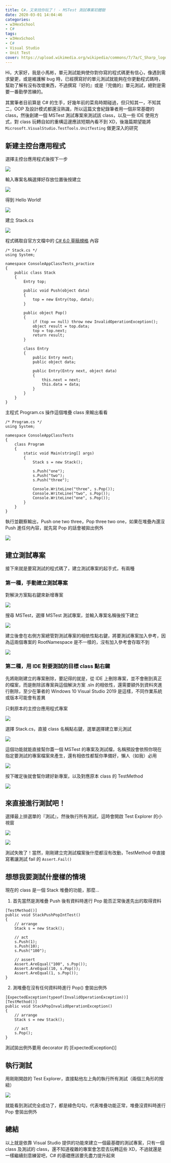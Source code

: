 ```yaml
---
title: C#，又來找你玩了！ - MSTest 測試專案初體驗
date: 2020-03-01 14:04:46
categories:
- w3HexSchool
- C#
tags:
- w3HexSchool
- C#
- Visual Studio
- Unit Test
cover: https://upload.wikimedia.org/wikipedia/commons/7/7a/C_Sharp_logo.svg
---
```


Hi，大家好，我是小馬彬，單元測試能夠使你對你寫的程式碼更有信心，像遇到需求變更，或是維護解 bug 時，已經撰寫好的單元測試就能夠在你更動程式碼時，幫助了解有沒有改壞東西，不過撰寫『好的』或是『完備的』單元測試，絕對是需要一番勤學苦練的。

其實筆者目前算是 C# 的生手，好幾年前的菜鳥時期碰過，但只知其一，不知其二，OOP 及設計模式都還沒熟識，所以這篇文會紀錄筆者用一個非常基礎的 class，然後創建一個 MSTest 測試專案來測試該 class，以及一些 IDE 使用方式，對 class 玩轉自如的重構這邊應該短期內看不到 XD，後幾篇期望能將 `Microsoft.VisualStudio.TestTools.UnitTesting` 做更深入的研究

## 新建主控台應用程式

選擇主控台應用程式後按下一步

![](https://i.imgur.com/o1owz4i.png)

輸入專案名稱選擇好存放位置後按建立

![](https://i.imgur.com/b8n9cdd.png)

得到 Hello World!

![](https://i.imgur.com/dcybXVX.png)

建立 Stack.cs

![](https://i.imgur.com/CrWI8Kj.png)

程式碼取自官方文檔中的 [C# 6.0 草稿規格](https://docs.microsoft.com/zh-tw/dotnet/csharp/language-reference/language-specification/introduction#program-structure) 內容

```csharp=
/* Stack.cs */
using System;

namespace ConsoleAppClassTests_practice
{
    public class Stack
    {
        Entry top;

        public void Push(object data)
        {
            top = new Entry(top, data);
        }

        public object Pop()
        {
            if (top == null) throw new InvalidOperationException();
            object result = top.data;
            top = top.next;
            return result;
        }

        class Entry
        {
            public Entry next;
            public object data;

            public Entry(Entry next, object data)
            {
                this.next = next;
                this.data = data;
            }
        }
    }
}

```

主程式 Program.cs 操作這個堆疊 class 來輸出看看

```csharp=
/* Program.cs */
using System;

namespace ConsoleAppClassTests
{
    class Program
    {
        static void Main(string[] args)
        {
            Stack s = new Stack();

            s.Push("one");
            s.Push("two");
            s.Push("three");

            Console.WriteLine("three", s.Pop());
            Console.WriteLine("two", s.Pop());
            Console.WriteLine("one", s.Pop());
        }
    }
}
```

執行並觀察輸出，Push one two three，Pop three two one，如果在堆疊內還沒 Push 進任何內容，就先寫 Pop 的話會被拋出例外

![](https://i.imgur.com/nmwOKLN.png)

## 建立測試專案

接下來就是要寫測試的程式碼了，建立測試專案的起手式，有兩種

### 第一種，手動建立測試專案

對解決方案點右鍵來新增專案

![](https://i.imgur.com/8b49ShA.png)

搜尋 MSTest，選擇 MSTest 測試專案，並輸入專案名稱後按下建立

![](https://i.imgur.com/eXXYYE1.png)

建立後會在右側方案總管對測試專案的相依性點右鍵，將要測試專案加入參考，因為這兩個專案的 RootNamespace 是不一樣的，沒有加入參考會存取不到

![](https://i.imgur.com/qS7zAnY.gif)

### 第二種，用 IDE 對要測試的目標 class 點右鍵

先將剛剛建立的專案刪除，要記得的就是，從 IDE 上刪除專案，並不會刪到真正的檔案，而是刪除該專案與這個解決方案 .sln 的相依性，還需要額外到資料夾進行刪除，至少在筆者的 Windows 10 Visual Studio 2019 是這樣，不同作業系統或版本可能會有差異

只剩原本的主控台應用程式專案

![](https://i.imgur.com/iQn6Yxy.png)

選擇 Stack.cs，直接 class 名稱點右鍵，選單選擇建立單元測試

![](https://i.imgur.com/nzGMJWu.gif)

這個功能就能直接幫你蓋一個 MSTest 的專案及測試檔，名稱預設會依照你現在指定要測試的專案檔案來產生，還有相依性都幫你準備好，懶人（如我）必用

![](https://i.imgur.com/aAIMFuC.png)

按下確定後就會幫你建好新專案，以及對應原本 class 的 TestMethod

![](https://i.imgur.com/57XbwwW.png)


## 來直接進行測試吧！

選擇最上排選單的『測試』，然後執行所有測試，這時會開啟 Test Explorer 的小視窗

![](https://i.imgur.com/LmnsqQl.png)

![](https://i.imgur.com/nYPl7f5.png)

測試失敗了！當然，剛剛建立完測試檔案後什麼都沒有改動，TestMethod 中直接寫著讓測試 fail 的 `Assert.Fail()`

## 想想我要測試什麼樣的情境

現在的 class 是一個 Stack 堆疊的功能，那麼...

1. 首先當然是測堆疊 Push 後有資料時進行 Pop 能否正常後進先出的取得資料

```csharp=
[TestMethod()]
public void StackPushPopIntTest()
{
    // arrange
    Stack s = new Stack();

    // act
    s.Push(1);
    s.Push(10);
    s.Push("100");

    // assert
    Assert.AreEqual("100", s.Pop());
    Assert.AreEqual(10, s.Pop());
    Assert.AreEqual(1, s.Pop());
}
```

2. 測堆疊在沒有任何資料時進行 Pop() 會拋出例外

```csharp=
[ExpectedException(typeof(InvalidOperationException))]
[TestMethod()]
public void StackPopInvalidOperationException()
{
    // arrange
    Stack s = new Stack();

    // act
    s.Pop();
}
```

測試拋出例外要用 decorator 的 [ExpectedException()]

## 執行測試

用剛剛開啟的 Test Explorer，直接點他左上角的執行所有測試（兩個三角形的按紐）

![](https://i.imgur.com/ybRNXLP.png)

就能看到測試完全成功了，都是綠色勾勾，代表堆疊功能正常，堆疊沒資料時進行 Pop 會拋出例外

## 總結

以上就是依靠 Visual Studio 提供的功能來建立一個最基礎的測試專案，只有一個 class 及測試的 class，還不知道複雜的專案會怎麼去玩轉這些 XD，不過就還是一樣繼續刻意練習吧，C# 的基礎應該要先盡力提升起來
